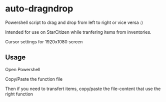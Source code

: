 # auto-dragndrop

Powershell script to drag and drop from left to right or vice versa :)

Intended for use on StarCitizen while tranfering items from inventories.

Cursor settings for 1920x1080 screen

## Usage
Open Powershell

Copy/Paste the function file

Then if you need to transfert items, copy/paste the file-content that use the right function
